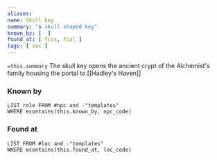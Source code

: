 ```yaml
---
aliases: 
name: Skull key
summary: "A skull shaped key"
known_by: [  ]
found_at: [ fcss, fcal ]
tags: [ sec ]
---
```

`=this.summary`
The skull key opens the ancient crypt of the Alchemist's family housing the portal to [[Hadley's Haven]]

### Known by
```dataview
LIST role FROM #npc and -"templates"
WHERE econtains(this.known_by, npc_code)
```

### Found at
```dataview
LIST FROM #loc and -"templates"
WHERE econtains(this.found_at, loc_code)
```
